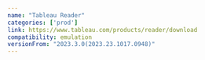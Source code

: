 ```yaml
---
name: "Tableau Reader"
categories: ['prod']
link: https://www.tableau.com/products/reader/download
compatibility: emulation
versionFrom: "2023.3.0(2023.23.1017.0948)"
---
```



